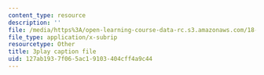 ```yaml
---
content_type: resource
description: ''
file: /media/https%3A/open-learning-course-data-rc.s3.amazonaws.com/18-03-differential-equations-spring-2010/127ab1937f065ac19103404cff4a9c44_peYvLk_HZdw.vtt
file_type: application/x-subrip
resourcetype: Other
title: 3play caption file
uid: 127ab193-7f06-5ac1-9103-404cff4a9c44
---
```


